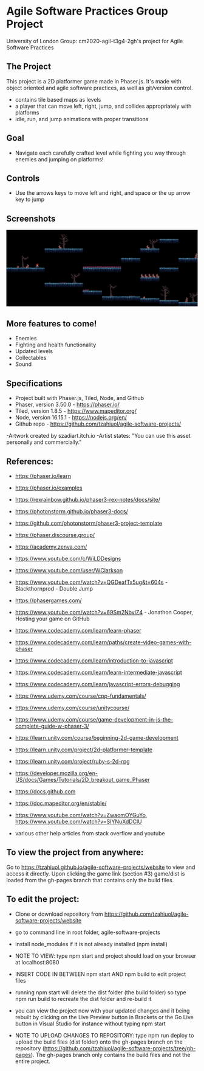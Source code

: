 # Agile Software Practices Group Project

University of London Group: cm2020-agil-t3g4-2gh's project for Agile Software Practices

## The Project

This project is a 2D platformer game made in Phaser.js. It's made 
with object oriented and agile software practices, as well as git/version control.

- contains tile based maps as levels
- a player that can move left, right, jump, and collides appropriately with platforms
- idle, run, and jump animations with proper transitions

## Goal

- Navigate each carefully crafted level while fighting you way through enemies and jumping on platforms!

## Controls

- Use the arrows keys to move left and right, and space or the up arrow key to jump

## Screenshots

![sample_level_screenshot](/game/assets/screenshots/2d_platformer_sample_img.png)

## More features to come!

- Enemies
- Fighting and health functionality
- Updated levels
- Collectables
- Sound

## Specifications

- Project built with Phaser.js, Tiled, Node, and Github
- Phaser, version 3.50.0 - https://phaser.io/ 
- Tiled, version 1.8.5 - https://www.mapeditor.org/
- Node, version 16.15.1 - https://nodejs.org/en/
- Github repo - https://github.com/tzahiuol/agile-software-projects/

-Artwork created by szadiart.itch.io
-Artist states: "You can use this asset personally and commercially."

## References:

- https://phaser.io/learn
- https://phaser.io/examples
- https://rexrainbow.github.io/phaser3-rex-notes/docs/site/
- https://photonstorm.github.io/phaser3-docs/
- https://github.com/photonstorm/phaser3-project-template
- https://phaser.discourse.group/
- https://academy.zenva.com/
- https://www.youtube.com/c/WiLDDesigns
- https://www.youtube.com/user/WClarkson
- https://www.youtube.com/watch?v=QGDeafTx5ug&t=604s - Blackthornprod - Double Jump
- https://phasergames.com/
- https://www.youtube.com/watch?v=69Sm2NbvlZ4 - Jonathon Cooper, Hosting your game on GitHub
- https://www.codecademy.com/learn/learn-phaser
- https://www.codecademy.com/learn/paths/create-video-games-with-phaser
- https://www.codecademy.com/learn/introduction-to-javascript
- https://www.codecademy.com/learn/learn-intermediate-javascript
- https://www.codecademy.com/learn/javascript-errors-debugging
- https://www.udemy.com/course/cpp-fundamentals/
- https://www.udemy.com/course/unitycourse/
- https://www.udemy.com/course/game-development-in-js-the-complete-guide-w-phaser-3/
- https://learn.unity.com/course/beginning-2d-game-development
- https://learn.unity.com/project/2d-platformer-template
- https://learn.unity.com/project/ruby-s-2d-rpg
- https://developer.mozilla.org/en-US/docs/Games/Tutorials/2D_breakout_game_Phaser
- https://docs.github.com
- https://doc.mapeditor.org/en/stable/
- https://www.youtube.com/watch?v=ZwaomOYGuYo, https://www.youtube.com/watch?v=SIYNuXdDClU

- various other help articles from stack overflow and youtube

## To view the project from anywhere:

Go to https://tzahiuol.github.io/agile-software-projects/website to view and access it directly.
Upon clicking the game link (section #3) game/dist is loaded from the gh-pages branch that contains only the build files.

## To edit the project:

- Clone or download repository from https://github.com/tzahiuol/agile-software-projects/website
- go to command line in root folder, agile-software-projects
- install node_modules if it is not already installed (npm install)

- NOTE TO VIEW: type npm start and project should load on your browser at localhost:8080

- INSERT CODE IN BETWEEN npm start AND npm build to edit project files

- running npm start will delete the dist folder (the build folder) so type npm run build to recreate the dist folder and re-build it
- you can view the project now with your updated changes and it being rebuilt by clicking on the Live Preview button in Brackets or the Go Live button in Visual Studio for instance without typing npm start


- NOTE TO UPLOAD CHANGES TO REPOSITORY: type npm run deploy to upload the build files (dist folder) onto the gh-pages branch on the repository (https://github.com/tzahiuol/agile-software-projects/tree/gh-pages). The gh-pages branch only contains the build files and not the entire project.